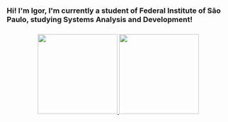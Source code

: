 ### Hi! I'm Igor, I'm currently a student of Federal Institute of São Paulo, studying Systems Analysis and Development! <h3>
 
<div align="center">
  <a href="https://github.com/WicIgor">
  <img height="180em" src="https://github-readme-stats.vercel.app/api?username=WicIgor&hide=html,css&show_icons=true&theme=tokyonight&include_all_commits=true&count_private=true"/>
  <img height="180em" src="https://github-readme-stats.vercel.app/api/top-langs/?username=WicIgor&layout=compact&langs_count=7&theme=tokyonight"/>
</div>

